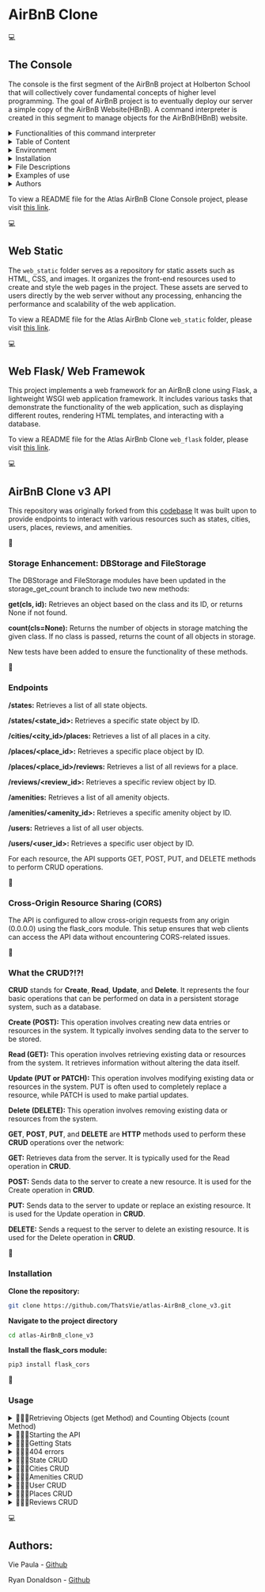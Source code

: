 # AirBnB Clone 

💻
## The Console
The console is the first segment of the AirBnB project at Holberton School that will collectively cover fundamental concepts of higher level programming. The goal of AirBnB project is to eventually deploy our server a simple copy of the AirBnB Website(HBnB). A command interpreter is created in this segment to manage objects for the AirBnB(HBnB) website.

<details>
<summary>Functionalities of this command interpreter</summary>
<ul>
  <li>Create a new object (ex: a new User or a new Place)</li>
  <li>Retrieve an object from a file, a database etc...</li>
  <li>Do operations on objects (count, compute stats, etc...)</li>
  <li>Update attributes of an object</li>
  <li>Destroy an object</li>
</ul>
</details>
    
<details>
<summary>Table of Content</summary>
<ul>
  <li><a href="#environment">Environment</a></li>
  <li><a href="#installation">Installation</a></li>
  <li><a href="#file-descriptions">File Descriptions</a></li>
  <li><a href="#usage">Usage</a></li>
  <li><a href="#examples-of-use">Examples of use</a></li>
  <li><a href="#bugs">Bugs</a></li>
  <li><a href="#authors">Authors</a></li>
  <li><a href="#license">License</a></li>
</ul>
</details>

<details>
<summary> Environment</summary>
<ul>
  <li>This project is interpreted/tested on Ubuntu 14.04 LTS using python3 (version 3.4.3) </li>
</ul>
</details>

<details>
<summary>Installation</summary>
<ul>
  <li>Clone this repository: `git clone "https://github.com/alexaorrico/AirBnB_clone.git"`</li>
  <li>Access AirBnb directory: `cd AirBnB_clone`</li>
  <li>Run hbnb(interactively): `./console` and enter command</li>
  <li>Run hbnb(non-interactively): `echo "<command>" | ./console.py`</li>
</ul>
</details>

<details>
<summary>File Descriptions</summary>
<ul>
  <li>[console.py](console.py) - the console contains the entry point of the command interpreter.</li>
  <li>List of commands this console current supports:</li>
  <li>`EOF` - exits console</li>
  <li>`quit` - exits console</li>
  <li>`<emptyline>` - overwrites default emptyline method and does nothing</li>
  <li>`create` - Creates a new instance of`BaseModel`, saves it (to the JSON file) and prints the id</li>
  <li>`destroy` - Deletes an instance based on the class name and id (save the change into the JSON file).</li>
  <li>`show` - Prints the string representation of an instance based on the class name and id.</li>
  <li>`all` - Prints all string representation of all instances based or not on the class name.</li>
  <li>`update` - Updates an instance based on the class name and id by adding or updating attribute (save the change into the JSON file).</li>
</ul>

#### `models/` directory contains classes used for this project:
<ul>
  <li>[base_model.py](/models/base_model.py) - The BaseModel class from which future classes will be derived</li>
  <li>`def __init__(self, *args, **kwargs)` - Initialization of the base model</li>
  <li>`def __str__(self)` - String representation of the BaseModel class</li>
  <li>`def save(self)` - Updates the attribute `updated_at` with the current datetime</li>
  <li>`def to_dict(self)` - returns a dictionary containing all keys/values of the instance</li>
</ul>

Classes inherited from Base Model:
<ul>
  <li>[amenity.py](/models/amenity.py)</li>
  <li>[city.py](/models/city.py)</li>
  <li>[place.py](/models/place.py)</li>
  <li>[review.py](/models/review.py)</li>
  <li>[state.py](/models/state.py)</li>
  <li>[user.py](/models/user.py)</li>
</ul>

#### `/models/engine` directory contains File Storage class that handles JASON serialization and deserialization :
<ul>
  <li>[file_storage.py](/models/engine/file_storage.py) - serializes instances to a JSON file & deserializes back to instances</li>
  <li>`def all(self)` - returns the dictionary __objects</li>
  <li>`def new(self, obj)` - sets in __objects the obj with key <obj class name>.id</li>
  <li>`def save(self)` - serializes __objects to the JSON file (path: __file_path)</li>
  <li>` def reload(self)` - deserializes the JSON file to __objects</li>
</ul>

#### `/tests` directory contains all unit test cases for this project:
<ul>
  <li>[/test_models/test_base_model.py](/tests/test_models/test_base_model.py) - Contains the TestBaseModel and TestBaseModelDocs classes</li>
  <li>TestBaseModelDocs class:</li>
  <li>`def setUpClass(cls)`- Set up for the doc tests</li>
  <li>`def test_pep8_conformance_base_model(self)` - Test that models/base_model.py conforms to PEP8</li>
  <li>`def test_pep8_conformance_test_base_model(self)` - Test that tests/test_models/test_base_model.py conforms to PEP8</li>
  <li>`def test_bm_module_docstring(self)` - Test for the base_model.py module docstring</li>
  <li>`def test_bm_class_docstring(self)` - Test for the BaseModel class docstring</li>
  <li>`def test_bm_func_docstrings(self)` - Test for the presence of docstrings in BaseModel methods</li>

TestBaseModel class:
<ul>
  <li>`def test_is_base_model(self)` - Test that the instantiation of a BaseModel works</li>
  <li>`def test_created_at_instantiation(self)` - Test created_at is a pub. instance attribute of type datetime</li>
  <li>`def test_updated_at_instantiation(self)` - Test updated_at is a pub. instance attribute of type datetime</li>
  <li>`def test_diff_datetime_objs(self)` - Test that two BaseModel instances have different datetime objects</li>
</ul>

[/test_models/test_amenity.py](/tests/test_models/test_amenity.py) - Contains the TestAmenityDocs class:
<ul>
  <li>`def setUpClass(cls)` - Set up for the doc tests</li>
  <li>`def test_pep8_conformance_amenity(self)` - Test that models/amenity.py conforms to PEP8</li>
  <li>`def test_pep8_conformance_test_amenity(self)` - Test that tests/test_models/test_amenity.py conforms to PEP8</li>
  <li>`def test_amenity_module_docstring(self)` - Test for the amenity.py module docstring</li>
  <li>`def test_amenity_class_docstring(self)` - Test for the Amenity class docstring</li>
</ul>

[/test_models/test_city.py](/tests/test_models/test_city.py) - Contains the TestCityDocs class:
<ul>
  <li>`def setUpClass(cls)` - Set up for the doc tests</li>
  <li>`def test_pep8_conformance_city(self)` - Test that models/city.py conforms to PEP8</li>
  <li>`def test_pep8_conformance_test_city(self)` - Test that tests/test_models/test_city.py conforms to PEP8</li>
  <li>`def test_city_module_docstring(self)` - Test for the city.py module docstring</li>
  <li>`def test_city_class_docstring(self)` - Test for the City class docstring</li>
</ul>

[/test_models/test_file_storage.py](/tests/test_models/test_file_storage.py) - Contains the TestFileStorageDocs class:
<ul>
  <li>`def setUpClass(cls)` - Set up for the doc tests</li>
  <li>`def test_pep8_conformance_file_storage(self)` - Test that models/file_storage.py conforms to PEP8</li>
  <li>`def test_pep8_conformance_test_file_storage(self)` - Test that tests/test_models/test_file_storage.py conforms to PEP8</li>
  <li>`def test_file_storage_module_docstring(self)` - Test for the file_storage.py module docstring</li>
  <li>`def test_file_storage_class_docstring(self)` - Test for the FileStorage class docstring</li>
</ul>

[/test_models/test_place.py](/tests/test_models/test_place.py) - Contains the TestPlaceDoc class:
<ul>
  <li>`def setUpClass(cls)` - Set up for the doc tests</li>
  <li>`def test_pep8_conformance_place(self)` - Test that models/place.py conforms to PEP8.</li>
  <li>`def test_pep8_conformance_test_place(self)` - Test that tests/test_models/test_place.py conforms to PEP8.</li>
  <li>`def test_place_module_docstring(self)` - Test for the place.py module docstring</li>
  <li>`def test_place_class_docstring(self)` - Test for the Place class docstring</li>
</ul>

[/test_models/test_review.py](/tests/test_models/test_review.py) - Contains the TestReviewDocs class:
<ul>
  <li>`def setUpClass(cls)` - Set up for the doc tests</li>
  <li>`def test_pep8_conformance_review(self)` - Test that models/review.py conforms to PEP8</li>
  <li>`def test_pep8_conformance_test_review(self)` - Test that tests/test_models/test_review.py conforms to PEP8</li>
  <li>`def test_review_module_docstring(self)` - Test for the review.py module docstring</li>
  <li>`def test_review_class_docstring(self)` - Test for the Review class docstring</li>
</ul>

[/test_models/state.py](/tests/test_models/test_state.py) - Contains the TestStateDocs class:
<ul>
  <li>`def setUpClass(cls)` - Set up for the doc tests</li>
  <li>`def test_pep8_conformance_state(self)` - Test that models/state.py conforms to PEP8</li>
  <li>`def test_pep8_conformance_test_state(self)` - Test that tests/test_models/test_state.py conforms to PEP8</li>
  <li>`def test_state_module_docstring(self)` - Test for the state.py module docstring</li>
  <li>`def test_state_class_docstring(self)` - Test for the State class docstring</li>
</ul>

[/test_models/user.py](/tests/test_models/test_user.py) - Contains the TestUserDocs class:
<ul>
  <li>`def setUpClass(cls)` - Set up for the doc tests</li>
  <li>`def test_pep8_conformance_user(self)` - Test that models/user.py conforms to PEP8</li>
  <li>`def test_pep8_conformance_test_user(self)` - Test that tests/test_models/test_user.py conforms to PEP8</li>
  <li>`def test_user_module_docstring(self)` - Test for the user.py module docstring</li>
  <li>`def test_user_class_docstring(self)` - Test for the User class docstring</li>
</ul>


</details>

<details>
<summary>Examples of use</summary>

```
vagrantAirBnB_clone$./console.py
(hbnb) help

Documented commands (type help <topic>):
========================================
EOF  all  create  destroy  help  quit  show  update

(hbnb) all MyModel
** class doesn't exist **
(hbnb) create BaseModel
7da56403-cc45-4f1c-ad32-bfafeb2bb050
(hbnb) all BaseModel
[[BaseModel] (7da56403-cc45-4f1c-ad32-bfafeb2bb050) {'updated_at': datetime.datetime(2017, 9, 28, 9, 50, 46, 772167), 'id': '7da56403-cc45-4f1c-ad32-bfafeb2bb050', 'created_at': datetime.datetime(2017, 9, 28, 9, 50, 46, 772123)}]
(hbnb) show BaseModel 7da56403-cc45-4f1c-ad32-bfafeb2bb050
[BaseModel] (7da56403-cc45-4f1c-ad32-bfafeb2bb050) {'updated_at': datetime.datetime(2017, 9, 28, 9, 50, 46, 772167), 'id': '7da56403-cc45-4f1c-ad32-bfafeb2bb050', 'created_at': datetime.datetime(2017, 9, 28, 9, 50, 46, 772123)}
(hbnb) destroy BaseModel 7da56403-cc45-4f1c-ad32-bfafeb2bb050
(hbnb) show BaseModel 7da56403-cc45-4f1c-ad32-bfafeb2bb050
** no instance found **
(hbnb) quit
```
</details>

<details>
<summary> Authors</summary>
<li>Alexa Orrico - [Github](https://github.com/alexaorrico) / [Twitter](https://twitter.com/alexa_orrico)  </li>
<li>Jennifer Huang - [Github](https://github.com/jhuang10123) / [Twitter](https://twitter.com/earthtojhuang)  </li>
<li>Second part of Airbnb: Joann Vuong</li>
</details>

To view a README file for the Atlas AirBnB Clone Console project, please visit [this link](https://github.com/ThatsVie/atlas-AirBnB_clone/blob/main/README.md).


💻
 ## Web Static

The `web_static` folder serves as a repository for static assets such as HTML, CSS, and images. It organizes the front-end resources used to create and style the web pages in the project. These assets are served to users directly by the web server without any processing, enhancing the performance and scalability of the web application.

To view a README file for the Atlas AirBnb Clone `web_static` folder, please visit [this link](https://github.com/ThatsVie/atlas-AirBnB_clone/blob/main/web_static/README.md).

💻
## Web Flask/ Web Framewok

This project implements a web framework for an AirBnB clone using Flask, a lightweight WSGI web application framework. It includes various tasks that demonstrate the functionality of the web application, such as displaying different routes, rendering HTML templates, and interacting with a database.

To view a README file for the Atlas AirBnb Clone `web_flask` folder, please visit [this link](https://github.com/ThatsVie/atlas-AirBnB_clone_v2/blob/master/web_flask/README.md).

💻
## AirBnB Clone v3 API

This repository was originally forked from this [codebase](https://github.com/alexaorrico/AirBnB_clone_v2) It was built upon to provide endpoints to interact with various resources such as states, cities, users, places, reviews, and amenities.

💫
### Storage Enhancement: DBStorage and FileStorage

The DBStorage and FileStorage modules have been updated in the storage_get_count branch to include two new methods:

**get(cls, id):** Retrieves an object based on the class and its ID, or returns None if not found.

**count(cls=None):** Returns the number of objects in storage matching the given class. If no class is passed, returns the count of all objects in storage.

New tests have been added to ensure the functionality of these methods.

💫
### Endpoints

**/states:** Retrieves a list of all state objects.

**/states/<state_id>:** Retrieves a specific state object by ID.

**/cities/<city_id>/places:** Retrieves a list of all places in a city.

**/places/<place_id>:** Retrieves a specific place object by ID.

**/places/<place_id>/reviews:** Retrieves a list of all reviews for a place.

**/reviews/<review_id>:** Retrieves a specific review object by ID.

**/amenities:** Retrieves a list of all amenity objects.

**/amenities/<amenity_id>:** Retrieves a specific amenity object by ID.

**/users:** Retrieves a list of all user objects.

**/users/<user_id>:** Retrieves a specific user object by ID.

For each resource, the API supports GET, POST, PUT, and DELETE methods to perform CRUD operations.

💫
### Cross-Origin Resource Sharing (CORS)
The API is configured to allow cross-origin requests from any origin (0.0.0.0) using the flask_cors module. This setup ensures that web clients can access the API data without encountering CORS-related issues.

💫
### What the CRUD?!?!
**CRUD** stands for **Create**, **Read**, **Update**, and **Delete**. It represents the four basic operations that can be performed on data in a persistent storage system, such as a database.

**Create (POST):** This operation involves creating new data entries or resources in the system. It typically involves sending data to the server to be stored.

**Read (GET):** This operation involves retrieving existing data or resources from the system. It retrieves information without altering the data itself.

**Update (PUT or PATCH):** This operation involves modifying existing data or resources in the system. PUT is often used to completely replace a resource, while PATCH is used to make partial updates.

**Delete (DELETE):** This operation involves removing existing data or resources from the system.

**GET**, **POST**, **PUT**, and **DELETE** are **HTTP** methods used to perform these **CRUD** operations over the network:

**GET:** Retrieves data from the server. It is typically used for the Read operation in **CRUD**.

**POST:** Sends data to the server to create a new resource. It is used for the Create operation in **CRUD**.

**PUT:** Sends data to the server to update or replace an existing resource. It is used for the Update operation in **CRUD**.

**DELETE:** Sends a request to the server to delete an existing resource. It is used for the Delete operation in **CRUD**.

💫
### Installation

**Clone the repository:**
```bash
git clone https://github.com/ThatsVie/atlas-AirBnB_clone_v3.git
```
**Navigate to the project directory**
```bash
cd atlas-AirBnB_clone_v3
```
**Install the flask_cors module:**
```bash
pip3 install flask_cors
```
💫
### Usage

<details>
<summary>
🌻🌻🌻Retrieving Objects (get Method) and Counting Objects (count Method) </summary>
<ul>
  <li>
    
Input this command:

```bash
cat test_get_count.py
```

The command cat test_get_count.py is used to display the contents of the file named test_get_count.py.
![Screenshot 2024-03-18 155039](https://github.com/ThatsVie/atlas-AirBnB_clone_v3/assets/143755961/14959e0c-c94b-43ea-bccf-efc9460cfecb)

Input this command:

```bash
HBNB_MYSQL_USER=hbnb_dev HBNB_MYSQL_PWD=hbnb_dev_pwd HBNB_MYSQL_HOST=localhost HBNB_MYSQL_DB=hbnb_dev_db HBNB_TYPE_STORAGE=db ./test_get_count.py
```
This command sets environment variables for MySQL connection parameters (HBNB_MYSQL_USER, HBNB_MYSQL_PWD, HBNB_MYSQL_HOST, HBNB_MYSQL_DB) and the storage type (HBNB_TYPE_STORAGE). Then, it executes the Python script test_get_count.py.

![Screenshot 2024-03-18 155447](https://github.com/ThatsVie/atlas-AirBnB_clone_v3/assets/143755961/870992bd-3496-43d3-a900-a354c6b6d222)

Input this command:

```bash
./test_get_count.py
```

This command executes the Python script named test_get_count.py in the current directory.

![Screenshot 2024-03-18 155722](https://github.com/ThatsVie/atlas-AirBnB_clone_v3/assets/143755961/33f6ebc4-a9d3-434b-8c56-ad31ad713e4a)

</ul> </li> </details>


<details>
<summary>
🌻🌻🌻Starting the API
</summary>
  <ul></li>
    
Input this command:
```bash
HBNB_MYSQL_USER=hbnb_dev HBNB_MYSQL_PWD=hbnb_dev_pwd HBNB_MYSQL_HOST=localhost HBNB_MYSQL_DB=hbnb_dev_db HBNB_TYPE_STORAGE=db HBNB_API_HOST=0.0.0.0 HBNB_API_PORT=5000 python3 -m api.v1.app
```
This command initializes environment variables for MySQL configuration, storage type, API host, and port, then runs the API server using Python 3.

![Screenshot 2024-03-18 160252](https://github.com/ThatsVie/atlas-AirBnB_clone_v3/assets/143755961/e1bd81a7-04be-434a-9d5a-548266ae664a)

In another terminal input this command:
```bash
curl -X GET http://0.0.0.0:5000/api/v1/status
```
This command sends a GET request to the specified URL (http://0.0.0.0:5000/api/v1/status) to retrieve the status of the API.

![Screenshot 2024-03-18 160933](https://github.com/ThatsVie/atlas-AirBnB_clone_v3/assets/143755961/7243b816-3017-42cc-beb8-2ea01fb825bc)

Next, input this command:
```bash
curl -X GET -s http://0.0.0.0:5000/api/v1/status -vvv 2>&1 | grep Content-Type
```
This command sends a GET request to the URL http://0.0.0.0:5000/api/v1/status with verbose output enabled (-vvv) while suppressing the progress meter (-s). It then redirects the standard error stream (2>&1) to the standard output stream. Finally, it filters the output to display lines containing "Content-Type" using the grep command.

![Screenshot 2024-03-18 161236](https://github.com/ThatsVie/atlas-AirBnB_clone_v3/assets/143755961/7b3b8c22-476d-440e-a178-22fb2a432692)

</ul> </li> </details>

<details>
<summary>
🌻🌻🌻Getting Stats  </summary>
<ul>
  <li>
    
**Note: For this to work the API needs to be running.**

In your terminal input this command:
```bash
curl -X GET http://0.0.0.0:5000/api/v1/stats
```
This command sends a GET request to the specified URL http://0.0.0.0:5000/api/v1/stats. It is querying an API endpoint to retrieve statistics about the number of each type of object. The response will contain a JSON object with the counts of various object types such as amenities, cities, places, reviews, states, and users.

![Screenshot 2024-03-18 164441](https://github.com/ThatsVie/atlas-AirBnB_clone_v3/assets/143755961/92765fc0-f35a-4d4d-8f00-593b96591e94)


Now, in your browser:
```bash
http://localhost:5000/api/v1/stats
```
![Screenshot 2024-03-18 164607](https://github.com/ThatsVie/atlas-AirBnB_clone_v3/assets/143755961/3b0cc174-5da5-4c4f-9698-5fe0acdb98e8)

</ul> </li> </details>

<details>
<summary>🌻🌻🌻404 errors  </summary>
<ul>
  <li>

**Note: Ensure the API is running**

This task ensures that when clients access invalid endpoints in the API, they receive a clear and standardized JSON response indicating that the requested resource was not found.

In your terminal input this command
```bash
curl -X GET http://0.0.0.0:5000/api/v1/nop
```

This command sends a GET request to http://0.0.0.0:5000/api/v1/nop, attempting to retrieve data from the specified URL.
![Screenshot 2024-03-18 170823](https://github.com/ThatsVie/atlas-AirBnB_clone_v3/assets/143755961/871248f0-ddf9-43ee-8fa7-7ca59ba7031a)

Then, input this command
```bash
curl -X GET http://0.0.0.0:5000/api/v1/nop -vvv
```
This command sends a verbose GET request to http://0.0.0.0:5000/api/v1/nop, providing detailed output about the request and response communication.

![Screenshot 2024-03-18 170844](https://github.com/ThatsVie/atlas-AirBnB_clone_v3/assets/143755961/c200ec65-5028-4353-a23c-7b42f84e3279)

Now, in your browser:
```bash
http://localhost:5000/api/v1/nop
```
![Screenshot 2024-03-18 170706](https://github.com/ThatsVie/atlas-AirBnB_clone_v3/assets/143755961/79c60134-4dd9-42dd-878a-3a15a49012d5)

</ul> </li> </details>

<details>
<summary>
🌻🌻🌻State CRUD   </summary>
<ul>
  <li>

**Ensure the API server is still running**
Input this command in your terminal
```bash
curl -X GET http://0.0.0.0:5000/api/v1/states/
```

This command retrieves a list of all State objects from the API.

![Screenshot 2024-03-18 171651](https://github.com/ThatsVie/atlas-AirBnB_clone_v3/assets/143755961/7b028171-a828-481a-98dd-da5cb339b237)


Now in your browser:
```bash
http://localhost:5000/api/v1/states/
```

![Screenshot 2024-03-18 171812](https://github.com/ThatsVie/atlas-AirBnB_clone_v3/assets/143755961/46275bea-8ada-42e8-a47e-8a06f4fccfd2)


Next, in the terminal input this command:
```bash
curl -X GET http://0.0.0.0:5000/api/v1/states/bbee73a7-2f71-47e6-938a-2d9e932d4ff9
```

This command retrieves a specific State object with the ID "bbee73a7-2f71-47e6-938a-2d9e932d4ff9" from the API.

![Screenshot 2024-03-18 172110](https://github.com/ThatsVie/atlas-AirBnB_clone_v3/assets/143755961/943d4a6f-ae5d-4cde-ad56-ce721c49b460)

In your browser:
```
http://localhost:5000/api/v1/states/bbee73a7-2f71-47e6-938a-2d9e932d4ff9
```

![Screenshot 2024-03-18 172323](https://github.com/ThatsVie/atlas-AirBnB_clone_v3/assets/143755961/fa91b52a-4d04-4765-a376-b9b035d637e2)

Next, in your terminal input this command

```bash
curl -X POST http://0.0.0.0:5000/api/v1/states/ -H "Content-Type: application/json" -d '{"name": "California"}' -vvv
```
This command sends a POST request to create a new State object with the name "California" to the specified API endpoint. The request body is in JSON format, containing the name of the State. The -vvv flag is for verbose output, providing detailed information about the request and response.

![Screenshot 2024-03-18 172632](https://github.com/ThatsVie/atlas-AirBnB_clone_v3/assets/143755961/407f72c4-ac27-4dbc-9642-ee709521d547)

Next, in your terminal input this command
```
curl -X PUT http://0.0.0.0:5000/api/v1/states/bbee73a7-2f71-47e6-938a-2d9e932d4ff9 -H "Content-Type: application/json" -d '{"name": "Mississippi is so cool"}'
```
This command is sending a PUT request to the endpoint http://0.0.0.0:5000/api/v1/states/bbee73a7-2f71-47e6-938a-2d9e932d4ff9 with the data {"name": "Mississippi is so cool"} in JSON format and specifying the header Content-Type: application/json. It's intended to update the name of the State object with the specified ID (bbee73a7-2f71-47e6-938a-2d9e932d4ff9) to "Mississippi is so cool".

![Screenshot 2024-03-18 173318](https://github.com/ThatsVie/atlas-AirBnB_clone_v3/assets/143755961/c71682f4-0bc5-4b61-be06-7238e6c6c240)

In your browser:
```bash
http://localhost:5000/api/v1/states/bbee73a7-2f71-47e6-938a-2d9e932d4ff9
```

![Screenshot 2024-03-18 173453](https://github.com/ThatsVie/atlas-AirBnB_clone_v3/assets/143755961/e51ff67a-b131-478c-9270-df9a8ef4c4a2)

Mississippi is so cool now!( And always, obvs!)

**Important Note about DELETE:
Currently, although the DELETE function for State exists, it cannot be used due to a constraint violation related to the state_id column in the cities table. This constraint prevents the deletion of State objects if associated City objects still reference them. As a result, attempting to use the DELETE function for State triggers an error.**

</ul> </li> </details>

<details>
<summary>
🌻🌻🌻Cities CRUD   </summary>
<ul>
  <li>

**Ensure the API server is still running**
Input this command in your terminal
```bash
curl -X GET http://0.0.0.0:5000/api/v1/states/not_an_id/cities/
```
The command curl -X GET http://0.0.0.0:5000/api/v1/states/not_an_id/cities/ sends a GET request to the specified URL, which is the endpoint for retrieving the list of cities associated with a particular state. However, in this case, the not_an_id part in the URL represents that the provided state_id is not a valid ID for any state object in the system. Therefore, the request will lresult in a 404 error indicating that the state with the provided ID was not found.

![image](https://github.com/ThatsVie/atlas-AirBnB_clone_v3/assets/143755961/c5d9fb34-6cf4-46b2-82d7-f5c521964363)

In your browser:
```bash
http://localhost:5000/api/v1/states/not_an_id/cities/
```
![image](https://github.com/ThatsVie/atlas-AirBnB_clone_v3/assets/143755961/4752f391-a60a-4989-91b3-2f912010d86e)

Next, input this command in your terminal
```bash
curl -X GET http://0.0.0.0:5000/api/v1/states/2b9a4627-8a9e-4f32-a752-9a84fa7f4efd/cities
```
The command curl -X GET http://0.0.0.0:5000/api/v1/states/2b9a4627-8a9e-4f32-a752-9a84fa7f4efd/cities sends a GET request to the specified URL, which is the endpoint for retrieving the list of cities associated with the state identified by the UUID 2b9a4627-8a9e-4f32-a752-9a84fa7f4efd. This command fetches all cities that belong to the state with the provided ID.

![image](https://github.com/ThatsVie/atlas-AirBnB_clone_v3/assets/143755961/0a3203d7-c312-4745-9126-4af9366492ba)

In your browser:
```bash
http://localhost:5000/api/v1/states/2b9a4627-8a9e-4f32-a752-9a84fa7f4efd/cities
```
![image](https://github.com/ThatsVie/atlas-AirBnB_clone_v3/assets/143755961/4ece7f3f-2405-42cf-8873-3bb55d40eb3a)

Next, input this command in your terminal:
```bash
curl -X GET http://0.0.0.0:5000/api/v1/cities/1da255c0-f023-4779-8134-2b1b40f87683
```
The command curl -X GET http://0.0.0.0:5000/api/v1/cities/1da255c0-f023-4779-8134-2b1b40f87683 sends a GET request to the specified URL, which is the endpoint for retrieving information about a specific city. The UUID 1da255c0-f023-4779-8134-2b1b40f87683 in the URL identifies the city whose information is being requested.

![image](https://github.com/ThatsVie/atlas-AirBnB_clone_v3/assets/143755961/907c843d-d311-4539-abe5-eeda86eeba58)

In your browser:
```bash
http://localhost:5000/api/v1/cities/1da255c0-f023-4779-8134-2b1b40f87683
```

![image](https://github.com/ThatsVie/atlas-AirBnB_clone_v3/assets/143755961/fec5632a-c160-4b12-bc71-13de8082679f)

Next, input this command in your terminal:
```
curl -X POST http://0.0.0.0:5000/api/v1/states/2b9a4627-8a9e-4f32-a752-9a84fa7f4efd/cities -H "Content-Type: application/json" -d '{"name": "Alexandria"}' -vvv
```
This command CREATES city named "Alexandria" associated with the state identified by the UUID 2b9a4627-8a9e-4f32-a752-9a84fa7f4efd.

![image](https://github.com/ThatsVie/atlas-AirBnB_clone_v3/assets/143755961/38858ba6-5d7c-4f71-b737-1a16f8caa78e)

In your browser:
```bash
http://localhost:5000/api/v1/states/2b9a4627-8a9e-4f32-a752-9a84fa7f4efd/cities
```

![image](https://github.com/ThatsVie/atlas-AirBnB_clone_v3/assets/143755961/edb08564-223b-4e68-a8c2-310d45442d77)

Input this command in your terminal:
```bash
curl -X PUT http://0.0.0.0:5000/api/v1/cities/8b871e03-8103-40b0-b609-ad776960468e -H "Content-Type: application/json" -d '{"name": "Bossier City"}'
```
The command curl -X PUT http://0.0.0.0:5000/api/v1/cities/8b871e03-8103-40b0-b609-ad776960468e -H "Content-Type: application/json" -d '{"name": "Bossier City"}' sends an HTTP PUT request to update a City object with the ID 8b871e03-8103-40b0-b609-ad776960468e. It specifies that the data being sent is in JSON format and includes the new name "Bossier City" for the city being updated.

![image](https://github.com/ThatsVie/atlas-AirBnB_clone_v3/assets/143755961/9ed96d68-7dea-412d-8102-dcd5b26c0f9c)


Input this command in your terminal:
```bash
curl -X GET http://0.0.0.0:5000/api/v1/cities/8b871e03-8103-40b0-b609-ad776960468e
```
The command curl -X GET http://0.0.0.0:5000/api/v1/cities/8b871e03-8103-40b0-b609-ad776960468e sends an HTTP GET request to retrieve information about the City object with the ID 8b871e03-8103-40b0-b609-ad776960468e from the specified API endpoint.

![image](https://github.com/ThatsVie/atlas-AirBnB_clone_v3/assets/143755961/04bb0e93-cc96-4839-bb38-47bade7b3b7c)

The response confirms that the City object's information has been updated, showing the new name "Bossier City" along with other details such as creation and update timestamps.

In your browser:
```bash
http://localhost:5000/api/v1/cities/8b871e03-8103-40b0-b609-ad776960468e
```

![Screenshot 2024-03-18 194927](https://github.com/ThatsVie/atlas-AirBnB_clone_v3/assets/143755961/dba75d0e-0a6d-4b32-b97c-b13b0be89086)


Input this command in your terminal:
```bash
curl -X DELETE http://0.0.0.0:5000/api/v1/cities/8b871e03-8103-40b0-b609-ad776960468e
```
This command sends an HTTP DELETE request to the specified endpoint http://0.0.0.0:5000/api/v1/cities/8b871e03-8103-40b0-b609-ad776960468e, aiming to delete the City object with the ID 8b871e03-8103-40b0-b609-ad776960468e. It requests the server to remove the City resource associated with the provided ID. If successful, the server should respond with an appropriate confirmation or success message, indicating that the deletion was executed.

![image](https://github.com/ThatsVie/atlas-AirBnB_clone_v3/assets/143755961/b8cf1b58-4363-436d-b4d8-bfa9483b32dd)

Input this command in your terminal:
```bash
curl -X GET http://0.0.0.0:5000/api/v1/cities/8b871e03-8103-40b0-b609-ad776960468e
```
This command is used to verify whether the City with the ID 8b871e03-8103-40b0-b609-ad776960468e has been deleted. It sends an HTTP GET request to the specified endpoint http://0.0.0.0:5000/api/v1/cities/8b871e03-8103-40b0-b609-ad776960468e to retrieve information about the City object. If the City has been successfully deleted, the server's response should indicate that the resource is not found.

![image](https://github.com/ThatsVie/atlas-AirBnB_clone_v3/assets/143755961/b81958c1-4ab6-40a9-b8a4-e01b39a10856)


In your browser:
```bash
http://localhost:5000/api/v1/cities/8b871e03-8103-40b0-b609-ad776960468e
```
![image](https://github.com/ThatsVie/atlas-AirBnB_clone_v3/assets/143755961/48a14aa5-6f1f-4e29-9e20-a4fb3c5483ea)

</ul> </li> </details>

<details>
<summary>
🌻🌻🌻Amenities CRUD  </summary>
<ul>
  <li>


</ul> </li> </details>



<details>
<summary>
🌻🌻🌻User CRUD  </summary>
<ul>
  <li>


</ul> </li> </details>




<details>
<summary>
🌻🌻🌻Places CRUD  </summary>
<ul>
  <li>



</ul> </li> </details>


<details>
<summary>
🌻🌻🌻Reviews CRUD   </summary>
<ul>
  <li>



</ul> </li> </details>

💻
## Authors:
Vie Paula - [Github](https://github.com/ThatsVie)

Ryan Donaldson - [Github](https://github.com/donaldrs01)
